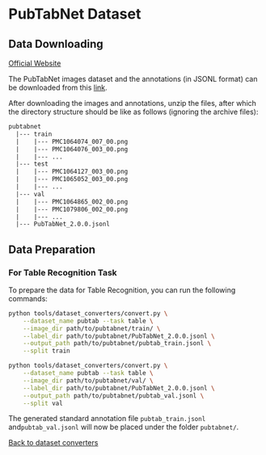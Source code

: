 # PubTabNet Dataset

## Data Downloading

[Official Website](https://developer.ibm.com/exchanges/data/all/pubtabnet/)

The PubTabNet images dataset and the annotations (in JSONL format) can be downloaded from this [link](https://developer.ibm.com/exchanges/data/all/pubtabnet/).

After downloading the images and annotations, unzip the files, after which the directory structure should be like as follows (ignoring the archive files):

```txt
pubtabnet
  |--- train
  |    |--- PMC1064074_007_00.png
  |    |--- PMC1064076_003_00.png
  |    |--- ...
  |--- test
  |    |--- PMC1064127_003_00.png
  |    |--- PMC1065052_003_00.png
  |    |--- ...
  |--- val
  |    |--- PMC1064865_002_00.png
  |    |--- PMC1079806_002_00.png
  |    |--- ...
  |--- PubTabNet_2.0.0.jsonl
```

## Data Preparation

### For Table Recognition Task

To prepare the data for Table Recognition, you can run the following commands:

```bash
python tools/dataset_converters/convert.py \
    --dataset_name pubtab --task table \
    --image_dir path/to/pubtabnet/train/ \
    --label_dir path/to/pubtabnet/PubTabNet_2.0.0.jsonl \
    --output_path path/to/pubtabnet/pubtab_train.jsonl \
    --split train
```

```bash
python tools/dataset_converters/convert.py \
    --dataset_name pubtab --task table \
    --image_dir path/to/pubtabnet/val/ \
    --label_dir path/to/pubtabnet/PubTabNet_2.0.0.jsonl \
    --output_path path/to/pubtabnet/pubtab_val.jsonl \
    --split val
```

The generated standard annotation file `pubtab_train.jsonl` and`pubtab_val.jsonl` will now be placed under the folder `pubtabnet/`.

[Back to dataset converters](converters.md)
